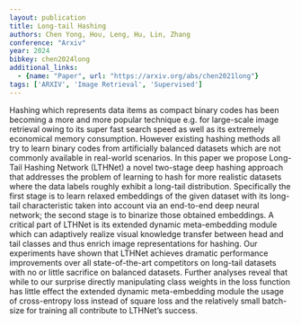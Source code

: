 ```yaml
---
layout: publication
title: Long-tail Hashing
authors: Chen Yong, Hou, Leng, Hu, Lin, Zhang
conference: "Arxiv"
year: 2024
bibkey: chen2024long
additional_links:
  - {name: "Paper", url: "https://arxiv.org/abs/chen2021long"}
tags: ['ARXIV', 'Image Retrieval', 'Supervised']
---
```

Hashing which represents data items as compact binary codes has been becoming a more and more popular technique e.g. for large-scale image retrieval owing to its super fast search speed as well as its extremely economical memory consumption. However existing hashing methods all try to learn binary codes from artificially balanced datasets which are not commonly available in real-world scenarios. In this paper we propose Long-Tail Hashing Network (LTHNet) a novel two-stage deep hashing approach that addresses the problem of learning to hash for more realistic datasets where the data labels roughly exhibit a long-tail distribution. Specifically the first stage is to learn relaxed embeddings of the given dataset with its long-tail characteristic taken into account via an end-to-end deep neural network; the second stage is to binarize those obtained embeddings. A critical part of LTHNet is its extended dynamic meta-embedding module which can adaptively realize visual knowledge transfer between head and tail classes and thus enrich image representations for hashing. Our experiments have shown that LTHNet achieves dramatic performance improvements over all state-of-the-art competitors on long-tail datasets with no or little sacrifice on balanced datasets. Further analyses reveal that while to our surprise directly manipulating class weights in the loss function has little effect the extended dynamic meta-embedding module the usage of cross-entropy loss instead of square loss and the relatively small batch-size for training all contribute to LTHNet’s success.
